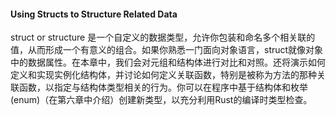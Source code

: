 #### Using Structs to Structure Related Data

struct or structure 是一个自定义的数据类型，允许你包装和命名多个相关联的值，从而形成一个有意义的组合。如果你熟悉一门面向对象语言，struct就像对象中的数据属性。在本章中，我们会对元组和结构体进行对比和对照。还将演示如何定义和实现实例化结构体，并讨论如何定义关联函数，特别是被称为方法的那种关联函数，以指定与结构体类型相关的行为。你可以在程序中基于结构体和枚举(enum)（在第六章中介绍）创建新类型，以充分利用Rust的编译时类型检查。

